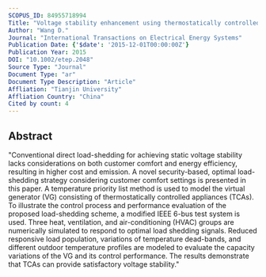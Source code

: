 ```yaml
---
SCOPUS_ID: 84955718994
Title: "Voltage stability enhancement using thermostatically controlled appliances as a comfort-constrained virtual generator"
Author: "Wang D."
Journal: "International Transactions on Electrical Energy Systems"
Publication Date: {'$date': '2015-12-01T00:00:00Z'}
Publication Year: 2015
DOI: "10.1002/etep.2048"
Source Type: "Journal"
Document Type: "ar"
Document Type Description: "Article"
Affliation: "Tianjin University"
Affliation Country: "China"
Cited by count: 4
---
```


## Abstract
"Conventional direct load-shedding for achieving static voltage stability lacks considerations on both customer comfort and energy efficiency, resulting in higher cost and emission. A novel security-based, optimal load-shedding strategy considering customer comfort settings is presented in this paper. A temperature priority list method is used to model the virtual generator (VG) consisting of thermostatically controlled appliances (TCAs). To illustrate the control process and performance evaluation of the proposed load-shedding scheme, a modified IEEE 6-bus test system is used. Three heat, ventilation, and air-conditioning (HVAC) groups are numerically simulated to respond to optimal load shedding signals. Reduced responsive load population, variations of temperature dead-bands, and different outdoor temperature profiles are modeled to evaluate the capacity variations of the VG and its control performance. The results demonstrate that TCAs can provide satisfactory voltage stability."
